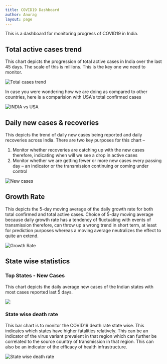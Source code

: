 ```yaml
---
title: COVID19 Dashboard
author: Anurag
layout: page
---
```

This is a dashboard for monitoring progress of COVID19 in India.

## Total active cases trend

This chart depicts the progression of total active cases in India over the last 45 days. The scale of this is millions. This is the key one we need to monitor.

![Total cases trend](https://eng-origin-275515.el.r.appspot.com/total.png)

In case you were wondering how we are doing as compared to other countries, here is a comparision with USA's total confirmed cases

![INDIA vs USA](https://eng-origin-275515.el.r.appspot.com/compare-active.png?country=russia)

## Daily new cases & recoveries

This depicts the trend of daily new cases being reported and daily recoveries across India. There are two key purposes for this chart –

  1. Monitor whether recoveries are catching up with the new cases therefore, indicating when will we see a drop in active cases
  2. Monitor whether we are getting fewer or more new cases every passing day – an indicator or the transmission continuing or coming under control
  
![New cases](https://eng-origin-275515.el.r.appspot.com/new.png)

## Growth Rate

This depicts the 5-day moving average of the daily growth rate for both total confirmed and total active cases. Choice of 5-day moving average because daily growth rate has a tendency of fluctuating with events of transmission therefore, can throw up a wrong trend in short term, at least for prediction purposes whereas a moving average neutralizes the effect to quite an extend.

![Growth Rate](https://eng-origin-275515.el.r.appspot.com/growth.png)


## State wise statistics

### Top States - New Cases

This chart depicts the daily average new cases of the Indian states with most cases reported last 5 days.

![](https://eng-origin-275515.el.r.appspot.com/state-top.png) 

### State wise death rate

This bar chart is to monitor the COVID19 death rate state wise. This indicates which states have higher fatalities relatively. This can be an indicator of the virus variant prevalent in that region which can further be correlated to the source country of transmission in that region. This can also be an indicator of the efficacy of health infrastructure.


![State wise death rate](https://eng-origin-275515.el.r.appspot.com/death.png)

